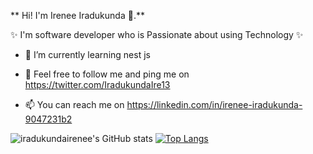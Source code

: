 ** Hi! I'm Irenee Iradukunda 👋.** 

✨ I'm software developer who is Passionate about using Technology  ✨ 

<!-- - 🔭 I’m currently working on ... -->
- 🌱 I’m currently learning nest js
<!-- - 👯 I’m looking to collaborate on ... -->
- 🤔  Feel free to follow me and ping me on https://twitter.com/IradukundaIre13
<!-- - 💬 Ask me about ... -->
- 📫 You can  reach me on https://linkedin.com/in/irenee-iradukunda-9047231b2
<!-- - 😄 Pronouns: ... -->
<!-- - ⚡ Fun fact: ...  -->
![iradukundairenee's GitHub stats](https://github-readme-stats.vercel.app/api?username=iradukundairenee&show_icons=true&theme=radical)
[![Top Langs](https://github-readme-stats.vercel.app/api/top-langs/?username=iradukundairenee&hide=javascript,html)](https://github.com/iradukundairenee/github-readme-stats)

